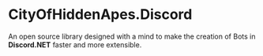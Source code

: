 # CityOfHiddenApes.Discord
An open source library designed with a mind to make the creation of Bots in **Discord.NET** faster and more extensible.
